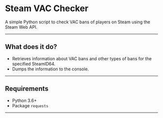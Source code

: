 # Steam VAC Checker

A simple Python script to check VAC bans of players on Steam using the Steam Web API.

---

## What does it do?

- Retrieves information about VAC bans and other types of bans for the specified SteamID64.
- Dumps the information to the console.

---

## Requirements

- Python 3.6+
- Package `requests`

---

